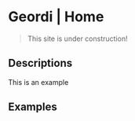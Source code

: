 # Geordi | Home

> This site is under construction!

## Descriptions

This is an example

## Examples
